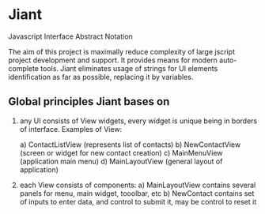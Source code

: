 Jiant
=====

Javascript Interface Abstract Notation

The aim of this project is maximally reduce complexity of large jscript project development and support. 
It provides means for modern auto-complete tools. Jiant eliminates usage of strings for UI elements identification
as far as possible, replacing it by variables.

Global principles Jiant bases on
------------------------------------------
1) any UI consists of View widgets, every widget is unique being in borders of interface. Examples of View:

    a) ContactListView (represents list of contacts)
    b) NewContactView (screen or widget for new contact creation)
    c) MainMenuView (application main menu)
    d) MainLayoutView (general layout of application)

2) each View consists of components:
    a) MainLayoutView contains several panels for menu, main widget, tooolbar, etc
    b) NewContact contains set of inputs to enter data, and control to submit it, may be control to reset it
